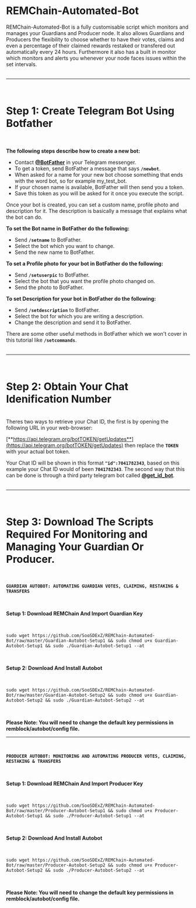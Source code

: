 # REMChain-Automated-Bot

REMChain-Automated-Bot is a fully customisable script which monitors and manages your Guardians and Producer node. It also allows Guardians and Producers the flexibility to choose whether to have their votes, claims and even a percentage of their claimed rewards restaked or transfered out automatically every 24 hours. Furthermore it also has a built in monitor which monitors and alerts you whenever your node faces issues within the set intervals.<br>
<br>

***
<br>

# Step 1: Create Telegram Bot Using Botfather
<br>

**The following steps describe how to create a new bot:**

* Contact [**@BotFather**](https://telegram.me/BotFather) in your Telegram messenger.
* To get a token, send BotFather a message that says **`/newbot`**.
* When asked for a name for your new bot choose something that ends with the word bot, so for example my_test_bot.
* If your chosen name is available, BotFather will then send you a token.
* Save this token as you will be asked for it once you execute the script.

Once your bot is created, you can set a custom name, profile photo and description for it. The description is basically a message that explains what the bot can do.

**To set the Bot name in BotFather do the following:**

* Send **`/setname`** to BotFather.
* Select the bot which you want to change.
* Send the new name to BotFather.

**To set a Profile photo for your bot in BotFather do the following:**

* Send **`/setuserpic`** to BotFather.
* Select the bot that you want the profile photo changed on.
* Send the photo to BotFather.

**To set Description for your bot in BotFather do the following:**

* Send **`/setdescription`** to BotFather.
* Select the bot for which you are writing a description.
* Change the description and send it to BotFather.

There are some other useful methods in BotFather which we won't cover in this tutorial like **`/setcommands`**.
<br>
<br>

***
<br>

# Step 2: Obtain Your Chat Idenification Number
<br>
Theres two ways to retrieve your Chat ID, the first is by opening the following URL in your web-browser: 

[**https://api.telegram.org/botTOKEN/getUpdates**](https://api.telegram.org/botTOKEN/getUpdates) then replace the **`TOKEN`** with your actual bot token.

Your Chat ID will be shown in this format **`"id":7041782343`**, based on this example your Chat ID would of been **`7041782343`**. The second way that this can be done is through a third party telegram bot called [**@get_id_bot**](https://telegram.me/get_id_bot).
<br>
<br>

***

<br>

# Step 3: Download The Scripts Required For Monitoring and Managing Your Guardian Or Producer.

<br>

**`GUARDIAN AUTOBOT: AUTOMATING GUARDIAN VOTES, CLAIMING, RESTAKING & TRANSFERS`**

<br>

**Setup 1: Download REMChain And Import Guardian Key**

<br>

```
sudo wget https://github.com/SooSDExZ/REMChain-Automated-Bot/raw/master/Guardian-Autobot-Setup1 && sudo chmod u+x Guardian-Autobot-Setup1 && sudo ./Guardian-Autobot-Setup1 --at
```
<br>
  
**Setup 2: Download And Install Autobot**

<br>

```
sudo wget https://github.com/SooSDExZ/REMChain-Automated-Bot/raw/master/Guardian-Autobot-Setup2 && sudo chmod u+x Guardian-Autobot-Setup2 && sudo ./Guardian-Autobot-Setup2 --at
```
<br>

**Please Note: You will need to change the default key permissions in remblock/autobot/config file.**

***

<br>

**`PRODUCER AUTOBOT: MONITORING AND AUTOMATING PRODUCER VOTES, CLAIMING, RESTAKING & TRANSFERS`**

<br>

**Setup 1: Download REMChain And Import Producer Key**

<br>

```
sudo wget https://github.com/SooSDExZ/REMChain-Automated-Bot/raw/master/Producer-Autobot-Setup1 && sudo chmod u+x Producer-Autobot-Setup1 && sudo ./Producer-Autobot-Setup1 --at
```

<br>
  
**Setup 2: Download And Install Autobot**

<br>

```
sudo wget https://github.com/SooSDExZ/REMChain-Automated-Bot/raw/master/Producer-Autobot-Setup2 && sudo chmod u+x Producer-Autobot-Setup2 && sudo ./Producer-Autobot-Setup2 --at
```
<br>

**Please Note: You will need to change the default key permissions in remblock/autobot/config file.**
<br>
